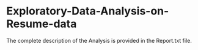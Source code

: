 # Exploratory-Data-Analysis-on-Resume-data

The complete description of the Analysis is provided in the Report.txt file.
